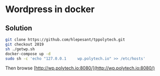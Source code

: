 # Wordpress in docker

## Solution

```bash
git clone https://github.com/hlepesant/tppolytech.git
git checkout 2019
sh ./getwp.sh
docker-compose up -d
sudo sh -c 'echo "127.0.0.1     wp.polytech.io" >> /etc/hosts'
```

Then browse [http://wp.polytech.io:8080/](http://wp.polytech.io:8080/)
